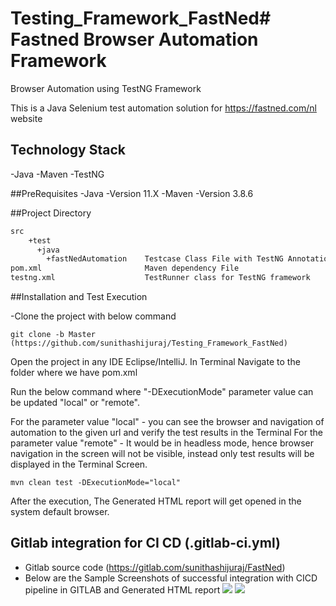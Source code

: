 # Testing_Framework_FastNed# Fastned Browser Automation Framework

Browser Automation using TestNG Framework

This is a Java Selenium test automation solution for https://fastned.com/nl website

## Technology Stack
-Java
-Maven
-TestNG

##PreRequisites
-Java -Version 11.X
-Maven -Version 3.8.6

##Project Directory
```bash
src
    +test
      +java
        +fastNedAutomation    Testcase Class File with TestNG Annotations
pom.xml                       Maven dependency File
testng.xml                    TestRunner class for TestNG framework
```

##Installation and Test Execution

-Clone the project with below command

```
git clone -b Master (https://github.com/sunithashijuraj/Testing_Framework_FastNed)

```

Open the project in any IDE Eclipse/IntelliJ.
In Terminal Navigate to the <foldername> folder where we have pom.xml

Run the below command where "-DExecutionMode" parameter value can be updated "local" or "remote".

For the parameter value "local" - you can see the browser and navigation of automation to the given url and 
verify the test results in the Terminal
For the parameter value "remote" - It would be in headless mode, hence browser navigation in the screen will not be visible, 
instead only test results will be displayed in the Terminal Screen.

```
mvn clean test -DExecutionMode="local"
```

After the execution, The Generated HTML report will get opened in the system default browser.

##  Gitlab integration for CI CD (.gitlab-ci.yml)
- Gitlab source code (https://gitlab.com/sunithashijuraj/FastNed)
- Below are the Sample Screenshots of successful integration with CICD pipeline in GITLAB and Generated HTML report
![](C:\Users\sunit\Desktop\Pipeline_success_report.png)
![](C:\Users\sunit\Desktop\Pipeline_Job_success_report.png)
